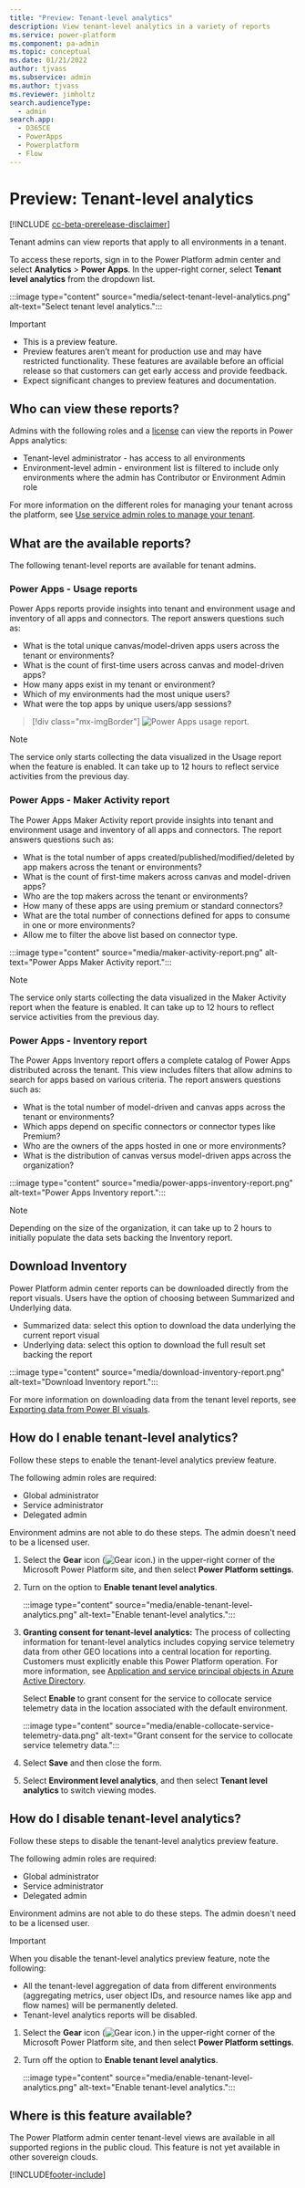 ```yaml
---
title: "Preview: Tenant-level analytics" 
description: View tenant-level analytics in a variety of reports
ms.service: power-platform
ms.component: pa-admin
ms.topic: conceptual
ms.date: 01/21/2022
author: tjvass
ms.subservice: admin
ms.author: tjvass
ms.reviewer: jimholtz
search.audienceType: 
  - admin
search.app:
  - D365CE
  - PowerApps
  - Powerplatform
  - Flow
---
```


# Preview: Tenant-level analytics 

[!INCLUDE [cc-beta-prerelease-disclaimer](../includes/cc-beta-prerelease-disclaimer.md)]

Tenant admins can view reports that apply to all environments in a tenant. 

To access these reports, sign in to the Power Platform admin center and select **Analytics** > **Power Apps**. In the upper-right corner, select **Tenant level analytics** from the dropdown list. 

:::image type="content" source="media/select-tenant-level-analytics.png" alt-text="Select tenant level analytics.":::

> [!IMPORTANT]
> - This is a preview feature.
> - Preview features aren’t meant for production use and may have restricted functionality. These features are available before an official release so that customers can get early access and provide feedback.
> - Expect significant changes to preview features and documentation.

## Who can view these reports?

Admins with the following roles and a [license](pricing-billing-skus.md) can view the reports in Power Apps analytics:
- Tenant-level administrator - has access to all environments
- Environment-level admin - environment list is filtered to include only environments where the admin has Contributor or Environment Admin role

For more information on the different roles for managing your tenant across the platform, see [Use service admin roles to manage your tenant](use-service-admin-role-manage-tenant.md).

## What are the available reports? 

The following tenant-level reports are available for tenant admins. 

### Power Apps - Usage reports

Power Apps reports provide insights into tenant and environment usage and inventory of all apps and connectors. The report answers questions such as:

- What is the total unique canvas/model-driven apps users across the tenant or environments? 
- What is the count of first-time users across canvas and model-driven apps?
- How many apps exist in my tenant or environment?
- Which of my environments had the most unique users? 
- What were the top apps by unique users/app sessions? 

> [!div class="mx-imgBorder"] 
> ![Power Apps usage report.](media/power-apps-usage.png "Power Apps usage report")

> [!NOTE]
> The service only starts collecting the data visualized in the Usage report when the feature is enabled. It can take up to 12 hours to reflect service activities from the previous day.

### Power Apps - Maker Activity report

The Power Apps Maker Activity report provide insights into tenant and environment usage and inventory of all apps and connectors. The report answers questions such as:

- What is the total number of apps created/published/modified/deleted by app makers across the tenant or environments? 
- What is the count of first-time makers across canvas and model-driven apps? 
- Who are the top makers across the tenant or environments? 
- How many of these apps are using premium or standard connectors? 
- What are the total number of connections defined for apps to consume in one or more environments?
- Allow me to filter the above list based on connector type. 

:::image type="content" source="media/maker-activity-report.png" alt-text="Power Apps Maker Activity report.":::

> [!NOTE]
> The service only starts collecting the data visualized in the Maker Activity report when the feature is enabled. It can take up to 12 hours to reflect service activities from the previous day.

### Power Apps - Inventory report

The Power Apps Inventory report offers a complete catalog of Power Apps distributed across the tenant. This view includes filters that allow admins to search for apps based on various criteria. The report answers questions such as:

- What is the total number of model-driven and canvas apps across the tenant or environments? 
- Which apps depend on specific connectors or connector types like Premium? 
- Who are the owners of the apps hosted in one or more environments? 
- What is the distribution of canvas versus model-driven apps across the organization? 

:::image type="content" source="media/power-apps-inventory-report.png" alt-text="Power Apps Inventory report.":::

> [!NOTE]
> Depending on the size of the organization, it can take up to 2 hours to initially populate the data sets backing the Inventory report. 

## Download Inventory

Power Platform admin center reports can be downloaded directly from the report visuals.  Users have the option of choosing between Summarized and Underlying data. 

- Summarized data: select this option to download the data underlying the current report visual  
- Underlying data: select this option to download the full result set backing the report 

:::image type="content" source="media/download-inventory-report.png" alt-text="Download Inventory report.":::

For more information on downloading data from the tenant level reports, see [Exporting data from Power BI visuals](/power-bi/consumer/end-user-export).

## How do I enable tenant-level analytics?

Follow these steps to enable the tenant-level analytics preview feature. 

The following admin roles are required:

- Global administrator
- Service administrator
- Delegated admin 

Environment admins are not able to do these steps. The admin doesn't need to be a licensed user. 

1. Select the **Gear** icon (![Gear icon.](media/selection-rule-gear-button.png)) in the upper-right corner of the Microsoft Power Platform site, and then select **Power Platform settings**. 

2. Turn on the option to **Enable tenant level analytics**.

   :::image type="content" source="media/enable-tenant-level-analytics.png" alt-text="Enable tenant-level analytics.":::

3. **Granting consent for tenant-level analytics:** The process of collecting information for tenant-level analytics includes copying service telemetry data from other GEO locations into a central location for reporting.  Customers must explicitly enable this Power Platform operation.  For more information, see [Application and service principal objects in Azure Active Directory](/azure/active-directory/develop/app-objects-and-service-principals).

   Select **Enable** to grant consent for the service to collocate service telemetry data in the location associated with the default environment. 

   :::image type="content" source="media/enable-collocate-service-telemetry-data.png" alt-text="Grant consent for the service to collocate service telemetry data.":::

4. Select **Save** and then close the form. 

5. Select **Environment level analytics**, and then select **Tenant level analytics** to switch viewing modes. 

## How do I disable tenant-level analytics?

Follow these steps to disable the tenant-level analytics preview feature. 

The following admin roles are required:

- Global administrator
- Service administrator
- Delegated admin 

Environment admins are not able to do these steps. The admin doesn't need to be a licensed user. 

> [!IMPORTANT]
> When you disable the tenant-level analytics preview feature, note the following:
> - All the tenant-level aggregation of data from different environments (aggregating metrics, user object IDs, and resource names like app and flow names) will be permanently deleted. 
> - Tenant-level analytics reports will be disabled. 

1. Select the **Gear** icon (![Gear icon.](media/selection-rule-gear-button.png)) in the upper-right corner of the Microsoft Power Platform site, and then select **Power Platform settings**. 

2. Turn off the option to **Enable tenant level analytics**.

   :::image type="content" source="media/enable-tenant-level-analytics.png" alt-text="Enable tenant-level analytics.":::

## Where is this feature available?

The Power Platform admin center tenant-level views are available in all supported regions in the public cloud. This feature is not yet available in other sovereign clouds. 

 

[!INCLUDE[footer-include](../includes/footer-banner.md)]